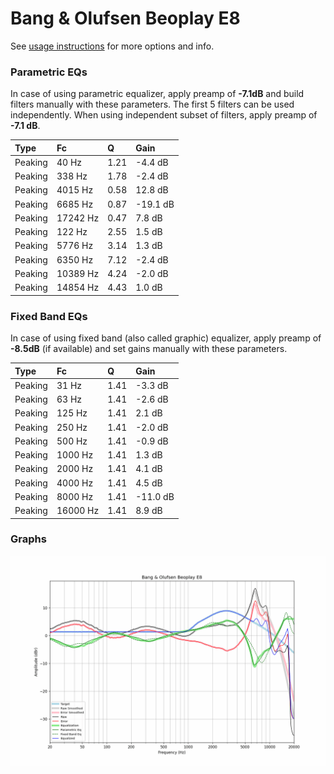 # Bang & Olufsen Beoplay E8
See [usage instructions](https://github.com/jaakkopasanen/AutoEq#usage) for more options and info.

### Parametric EQs
In case of using parametric equalizer, apply preamp of **-7.1dB** and build filters manually
with these parameters. The first 5 filters can be used independently.
When using independent subset of filters, apply preamp of **-7.1 dB**.

| Type    | Fc       |    Q | Gain     |
|:--------|:---------|:-----|:---------|
| Peaking | 40 Hz    | 1.21 | -4.4 dB  |
| Peaking | 338 Hz   | 1.78 | -2.4 dB  |
| Peaking | 4015 Hz  | 0.58 | 12.8 dB  |
| Peaking | 6685 Hz  | 0.87 | -19.1 dB |
| Peaking | 17242 Hz | 0.47 | 7.8 dB   |
| Peaking | 122 Hz   | 2.55 | 1.5 dB   |
| Peaking | 5776 Hz  | 3.14 | 1.3 dB   |
| Peaking | 6350 Hz  | 7.12 | -2.4 dB  |
| Peaking | 10389 Hz | 4.24 | -2.0 dB  |
| Peaking | 14854 Hz | 4.43 | 1.0 dB   |

### Fixed Band EQs
In case of using fixed band (also called graphic) equalizer, apply preamp of **-8.5dB**
(if available) and set gains manually with these parameters.

| Type    | Fc       |    Q | Gain     |
|:--------|:---------|:-----|:---------|
| Peaking | 31 Hz    | 1.41 | -3.3 dB  |
| Peaking | 63 Hz    | 1.41 | -2.6 dB  |
| Peaking | 125 Hz   | 1.41 | 2.1 dB   |
| Peaking | 250 Hz   | 1.41 | -2.0 dB  |
| Peaking | 500 Hz   | 1.41 | -0.9 dB  |
| Peaking | 1000 Hz  | 1.41 | 1.3 dB   |
| Peaking | 2000 Hz  | 1.41 | 4.1 dB   |
| Peaking | 4000 Hz  | 1.41 | 4.5 dB   |
| Peaking | 8000 Hz  | 1.41 | -11.0 dB |
| Peaking | 16000 Hz | 1.41 | 8.9 dB   |

### Graphs
![](./Bang%20&%20Olufsen%20Beoplay%20E8.png)
